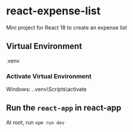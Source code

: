 # react-expense-list

Mini project for React 18 to create an expense list

## Virtual Environment

.venv

### Activate Virtual Environment

Windows: .\.venv\Scripts\activate

## Run the `react-app` in react-app

At root, run `npm run dev`
